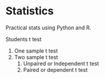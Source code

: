 # Statistics
Practical stats using Python and R.


Students t test
  1. One sample t test
  2. Two sample t test
      1. Unpaired or Independent t test
      2. Paired or dependent t test
